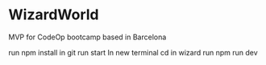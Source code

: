 # WizardWorld

MVP for CodeOp bootcamp based in Barcelona

run npm install in git
run start
In new terminal cd in wizard
run npm run dev

